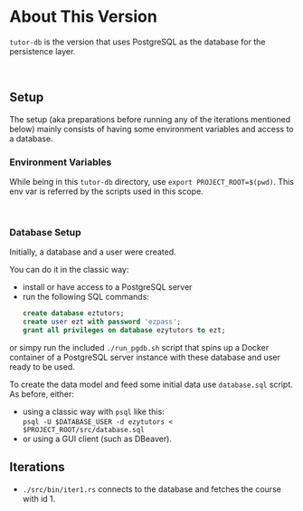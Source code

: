 # About This Version

`tutor-db` is the version that uses PostgreSQL as the database for the persistence layer.

<br/>

## Setup

The setup (aka preparations before running any of the iterations mentioned below) mainly consists of having some environment variables and access to a database.

### Environment Variables

While being in this `tutor-db` directory, use `export PROJECT_ROOT=$(pwd)`.
This env var is referred by the scripts used in this scope.

<br/>

### Database Setup

Initially, a database and a user were created.

You can do it in the classic way:

- install or have access to a PostgreSQL server
- run the following SQL commands:
  ```sql
  create database eztutors;
  create user ezt with password 'ezpass';
  grant all privileges on database ezytutors to ezt;
  ```

or simpy run the included `./run_pgdb.sh` script that spins up a Docker container of a PostgreSQL server instance with these database and user ready to be used.

To create the data model and feed some initial data use `database.sql` script. As before, either:

- using a classic way with `psql` like this:<br/>
  `psql -U $DATABASE_USER -d ezytutors < $PROJECT_ROOT/src/database.sql`
- or using a GUI client (such as DBeaver).

## Iterations

- `./src/bin/iter1.rs` connects to the database and fetches the course with id 1.
